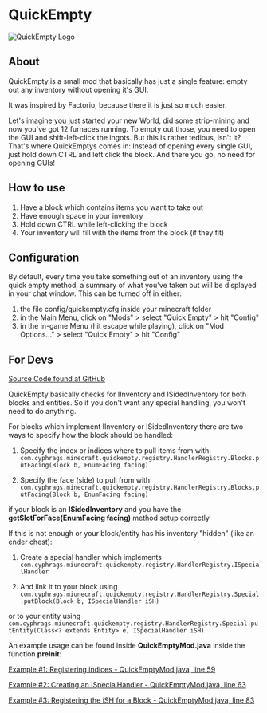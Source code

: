 # QuickEmpty
![QuickEmpty Logo](https://github.com/cyphrags/quickempty/Logo.png)

## About
QuickEmpty is a small mod that basically has just a single feature: empty out any inventory without opening it's GUI.

It was inspired by Factorio, because there it is just so much easier.


Let's imagine you just started your new World, did some strip-mining and now you've got 12 furnaces running.
To empty out those, you need to open the GUI and shift-left-click the ingots. But this is rather tedious, isn't it?
That's where QuickEmptys comes in: Instead of opening every single GUI, just hold down CTRL and left click the block.
And there you go, no need for opening GUIs!


## How to use
1. Have a block which contains items you want to take out
2. Have enough space in your inventory
3. Hold down CTRL while left-clicking the block
4. Your inventory will fill with the items from the block (if they fit)


## Configuration
By default, every time you take something out of an inventory using the quick empty method, a summary of what you've taken out will be displayed in your chat window. This can be turned off in either:
1. the file config/quickempty.cfg inside your minecraft folder
2. in the Main Menu, click on "Mods" > select "Quick Empty" > hit "Config"
3. in the in-game Menu (hit escape while playing), click on "Mod Options..." > select "Quick Empty" > hit "Config"


## For Devs
[Source Code found at GitHub](https://github.com/cyphrags/quickempty)

QuickEmpty basically checks for IInventory and ISidedInventory for both blocks and entities.
So if you don't want any special handling, you won't need to do anything.

For blocks which implement IInventory or ISidedInventory there are two ways to specify how the block should be handled:
1. Specify the index or indices where to pull items from with: `com.cyphrags.minecraft.quickempty.registry.HandlerRegistry.Blocks.putFacing(Block b, EnumFacing facing)`

2. Specify the face (side) to pull from with: `com.cyphrags.minecraft.quickempty.registry.HandlerRegistry.Blocks.putFacing(Block b, EnumFacing facing)`

  if your block is an **ISidedInventory** and you have the **getSlotForFace(EnumFacing facing)** method setup correctly

If this is not enough or your block/entity has his inventory "hidden" (like an ender chest):
1. Create a special handler which implements `com.cyphrags.miunecraft.quickempty.registry.HandlerRegistry.ISpecialHandler`

2. And link it to your block using `com.cyphrags.miunecraft.quickempty.registry.HandlerRegistry.Special.putBlock(Block b, ISpecialHandler iSH)`

  or to your entity using `com.cyphrags.miunecraft.quickempty.registry.HandlerRegistry.Special.putEntity(Class<? extends Entity> e, ISpecialHandler iSH)`

An example usage can be found inside **QuickEmptyMod.java** inside the function **preInit**:

[Example #1: Registering indices - QuickEmptyMod.java, line 59](https://github.com/Cyphrags/QuickEmpty/blob/master/1.10/src/java/com/cyphrags/minecraft/quickempty/QuickEmptyMod.java#L59)

[Example #2: Creating an ISpecialHandler - QuickEmptyMod.java, line 63](https://github.com/Cyphrags/QuickEmpty/blob/master/1.10/src/java/com/cyphrags/minecraft/quickempty/QuickEmptyMod.java#L63)

[Example #3: Registering the iSH for a Block - QuickEmptyMod.java, line 83](https://github.com/Cyphrags/QuickEmpty/blob/master/1.10/src/java/com/cyphrags/minecraft/quickempty/QuickEmptyMod.java#L83)

